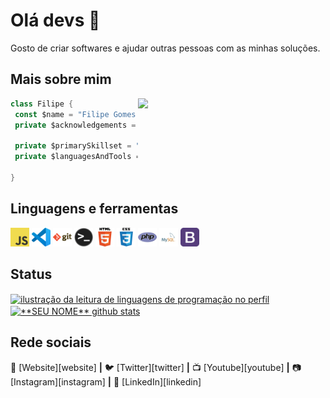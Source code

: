 # Olá devs 👋

Gosto de criar softwares e ajudar outras pessoas com as minhas soluções.

## Mais sobre mim

<img align="right" width="300" src="https://i2.wp.com/allhtaccess.info/wp-content/uploads/2018/03/programming.gif?fit=1281%2C716&ssl=1" />

```kotlin
class Filipe {
 const $name = "Filipe Gomes de Almeida"
 private $acknowledgements = "Desenvolvimento full stack"

 private $primarySkillset = "HABILIDADES"
 private $languagesAndTools = listOf("PHP", "JavaScript", "Bootstrap", "Wordpress", "Framework GOLF", "HTML5", "CSS3", "MySQL","MariaDB", "Linguagem SQL", "OOP", "MVC");

}
```

## Linguagens e ferramentas

<code><img
    height="30"
    src="https://raw.githubusercontent.com/github/explore/80688e429a7d4ef2fca1e82350fe8e3517d3494d/topics/javascript/javascript.png"
    alt="Logo javascript"/></code>
<code><img
    height="30"
    src="https://raw.githubusercontent.com/github/explore/80688e429a7d4ef2fca1e82350fe8e3517d3494d/topics/visual-studio-code/visual-studio-code.png"
    alt="Logo visual studio"/></code>
<code><img
    height="30"
    src="https://raw.githubusercontent.com/github/explore/80688e429a7d4ef2fca1e82350fe8e3517d3494d/topics/git/git.png"
    alt="Logo git"/></code>
<code><img
    height="30"
    src="https://raw.githubusercontent.com/github/explore/80688e429a7d4ef2fca1e82350fe8e3517d3494d/topics/terminal/terminal.png"
    alt="Logo terminal"/></code>
<code><img
    height="30"
    src="https://raw.githubusercontent.com/github/explore/80688e429a7d4ef2fca1e82350fe8e3517d3494d/topics/html/html.png"
    alt="Logo HTML"/></code>
<code><img
    height="30"
    src="https://raw.githubusercontent.com/github/explore/80688e429a7d4ef2fca1e82350fe8e3517d3494d/topics/css/css.png"
    alt="Logo CSS"/></code>
<code><img
    height="30"
    src="https://raw.githubusercontent.com/github/explore/80688e429a7d4ef2fca1e82350fe8e3517d3494d/topics/php/php.png"
    alt="Logo PHP"/></code>
<code><img
    height="30"
    src="https://raw.githubusercontent.com/github/explore/80688e429a7d4ef2fca1e82350fe8e3517d3494d/topics/mysql/mysql.png"
    alt="Logo MySQL"/></code>
<code><img
    height="30"
    src="https://raw.githubusercontent.com/github/explore/80688e429a7d4ef2fca1e82350fe8e3517d3494d/topics/bootstrap/bootstrap.png"
    alt="Logo Bootstrap"/></code>

## Status

<a href="https://github.com/Gurupreet" title="ilustração do mapeamento de linguagens">
  <img align="center" src="https://github-readme-stats.vercel.app/api/top-langs/?username=filipealmeida97&theme=dracula&hide_langs_below=1" alt="ilustração da leitura de linguagens de programação no perfil"/>
</a>

<a href="https://github.com/Gurupreet" title="ilustração do mapeamento do perfil">
 <img align="center" src="https://github-readme-stats.vercel.app/api?username=filipealmeida97&show_icons=true&theme=dracula&line_height=27" alt="**SEU NOME** github stats"/>
</a>

<br>

## Rede sociais

🏡 [Website][website] **|**
🐦 [Twitter][twitter] **|**
📺 [Youtube][youtube] **|**
📷 [Instagram][instagram] **|**
👔 [LinkedIn][linkedin]
